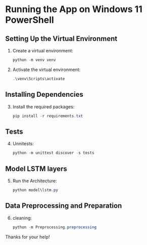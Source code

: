 
# Running the App on Windows 11 PowerShell

## Setting Up the Virtual Environment
1. Create a virtual environment:
    ```powershell
    python -m venv venv
    ```
2. Activate the virtual environment:
    ```powershell
    .\venv\Scripts\activate
    ```

## Installing Dependencies
3. Install the required packages:
    ```powershell
    pip install -r requirements.txt
    ```

## Tests
4. Unnitests:
    ```powershell
    python -m unittest discover -s tests
    ```

## Model LSTM layers
5. Run the Architecture:
    ```powershell
    python model\lstm.py
    ```

## Data Preprocessing and Preparation
6. cleaning:
    ```powershell
    python -m Preprocessing.preprocessing
    ```

Thanks for your help!
